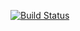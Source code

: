 [![Build Status](https://travis-ci.org/indaplusplus/lovebr-chess.svg?branch=master)](https://travis-ci.org/indaplusplus/lovebr-chess)